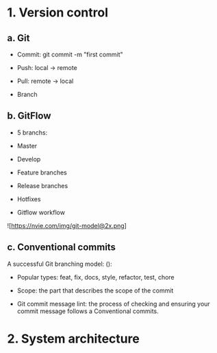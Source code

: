 # 1. Version control

## a. Git

- Commit: git commit -m "first commit"

- Push: local -> remote

- Pull: remote -> local

- Branch

## b. GitFlow

- 5 branchs:

+ Master

+ Develop

+ Feature branches

+ Release branches

+ Hotfixes

- Gitflow workflow

![https://nvie.com/img/git-model@2x.png]

## c. Conventional commits 

A successful Git branching model: <type>(<scope>): <message>

- Popular types: feat, fix, docs, style, refactor, test, chore

- Scope: the part that describes the scope of the commit

- Git commit message lint: the process of checking and ensuring your commit message follows a Conventional commits.

# 2. System architecture
